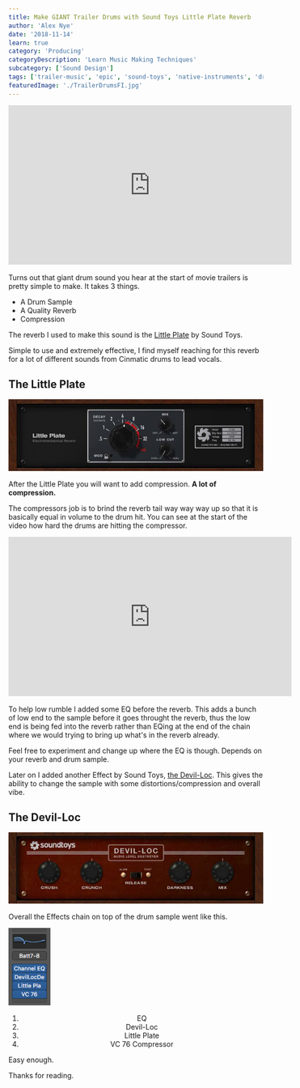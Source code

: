 ```yaml
---
title: Make GIANT Trailer Drums with Sound Toys Little Plate Reverb
author: 'Alex Nye'
date: '2018-11-14'
learn: true
category: 'Producing'
categoryDescription: 'Learn Music Making Techniques'
subcategory: ['Sound Design']
tags: ['trailer-music', 'epic', 'sound-toys', 'native-instruments', 'drums']
featuredImage: './TrailerDrumsFI.jpg'
---
```


<iframe width="560" height="315" src="https://www.youtube-nocookie.com/embed/gN_om4q67V8" frameborder="0" allow="accelerometer; autoplay; encrypted-media; gyroscope; picture-in-picture" allowfullscreen></iframe>

Turns out that giant drum sound you hear at the start of movie trailers is pretty simple to make. It takes 3 things.

- A Drum Sample
- A Quality Reverb
- Compression

The reverb I used to make this sound is the <a href="https://www.soundtoys.com/product/little-plate/" target="blank">Little Plate</a> by Sound Toys.

Simple to use and extremely effective, I find myself reaching for this reverb for a lot of different sounds from Cinmatic drums to lead vocals.

## The Little Plate

<img src="./soundtoyslittleplate.jpg" alt="Sound Toys Little Plate">

After the Little Plate you will want to add compression. **A lot of compression.**

The compressors job is to brind the reverb tail way way way up so that it is basically equal in volume to the drum hit. You can see at the start of the video how hard the drums are hitting the compressor.

<iframe width="560" height="315" src="https://www.youtube-nocookie.com/embed/gN_om4q67V8" frameborder="0" allow="accelerometer; autoplay; encrypted-media; gyroscope; picture-in-picture" allowfullscreen></iframe>

To help low rumble I added some EQ before the reverb. This adds a bunch of low end to the sample before it goes throught the reverb, thus the low end is being fed into the reverb rather than EQing at the end of the chain where we would trying to bring up what's in the reverb already.

Feel free to experiment and change up where the EQ is though. Depends on your reverb and drum sample.

Later on I added another Effect by Sound Toys, <a href="https://www.soundtoys.com/product/devil-loc/">the Devil-Loc</a>.
This gives the ability to change the sample with some distortions/compression and overall vibe.

## The Devil-Loc

<img src="./devilloc.jpg" alt="Sound Toys devil-loc">

Overall the Effects chain on top of the drum sample went like this.

<img src="./effectschain.png" style="align-self:left">

<div style="text-align:center">
<ol>
<li>EQ</li>
<li>Devil-Loc</li>
<li>Little Plate</li>
<li>VC 76 Compressor</li>
</ol>
</div>

Easy enough.

Thanks for reading.
